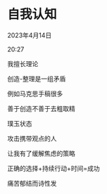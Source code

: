 # 自我认知


2023年4月14日

20:27

 

我擅长理论

创造-整理是一组矛盾

例如马克思手稿很多

善于创造不善于去粗取精

璞玉状态

攻击携带观点的人

让我有了缓解焦虑的策略

正确的选择+持续行动+时间=成功

痛苦郁结而诗性发
